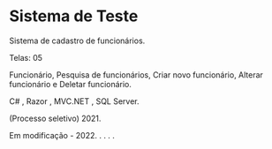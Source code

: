 # Sistema de Teste

Sistema de cadastro de funcionários.

Telas: 05

Funcionário, Pesquisa de funcionários, Criar novo funcionário, Alterar funcionário e Deletar funcionário.

C# , Razor , MVC.NET , SQL Server.

(Processo seletivo) 2021.


Em modificação - 2022.
.
.
.
.

